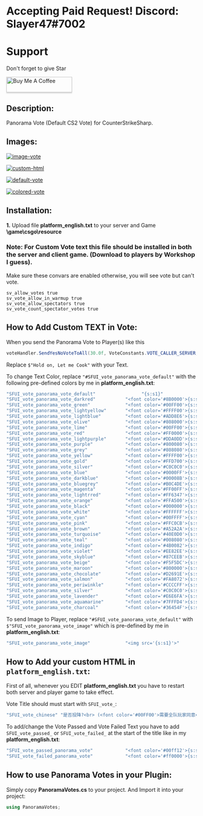 # Accepting Paid Request! Discord: Slayer47#7002
# Support
Don't forget to give Star

<a href="https://www.buymeacoffee.com/slayer47" target="_blank"><img src="https://www.buymeacoffee.com/assets/img/custom_images/orange_img.png" alt="Buy Me A Coffee" style="height: 41px !important;width: 174px !important;box-shadow: 0px 3px 2px 0px rgba(190, 190, 190, 0.5) !important;-webkit-box-shadow: 0px 3px 2px 0px rgba(190, 190, 190, 0.5) !important;" ></a>

## Description:
Panorama Vote (Default CS2 Vote) for CounterStrikeSharp.
## Images:

<a href="https://ibb.co/MkQxzMxc"><img src="https://i.ibb.co/r2NRB4Rx/image-vote.png" alt="image-vote" border="0"></a> 

<a href="https://ibb.co/ch1zQfdP"><img src="https://i.ibb.co/5h6qLpVd/custom-html.png" alt="custom-html" border="0"></a>

<a href="https://ibb.co/twxZ5vHJ"><img src="https://i.ibb.co/MyG8LtgC/default-vote.png" alt="default-vote" border="0"></a>

<a href="https://ibb.co/WW3sT90f"><img src="https://i.ibb.co/3yskJXvc/colored-vote.png" alt="colored-vote" border="0"></a>

## Installation:
**1.** Upload file **platform_english.txt** to your server and Game **\game\csgo\resource**
### Note: For Custom Vote text this file should be installed in both the server and client game. (Download to players by Workshop I guess).

Make sure these convars are enabled otherwise, you will see vote but can't vote.
```
sv_allow_votes true
sv_vote_allow_in_warmup true
sv_vote_allow_spectators true
sv_vote_count_spectator_votes true
```

## How to Add Custom TEXT in Vote:
When you send the Panorama Vote to Player(s) like this
```c#
voteHandler.SendYesNoVoteToAll(30.0f, VoteConstants.VOTE_CALLER_SERVER, "#SFUI_vote_panorama_vote_default", $"Hold on, Let me Cook", VoteResultCallback, VoteHandlerCallback);
```

Replace `$"Hold on, Let me Cook"` with your Text.

To change Text Color, replace `"#SFUI_vote_panorama_vote_default"` with the following pre-defined colors by me in **platform_english.txt**:

```c#
"SFUI_vote_panorama_vote_default"			      "{s:s1}"
"SFUI_vote_panorama_vote_darkred"           "<font color='#8B0000'>{s:s1}</font>"
"SFUI_vote_panorama_vote_green"             "<font color='#00FF00'>{s:s1}</font>"
"SFUI_vote_panorama_vote_lightyellow"       "<font color='#FFFF00'>{s:s1}</font>"
"SFUI_vote_panorama_vote_lightblue"         "<font color='#ADD8E6'>{s:s1}</font>"
"SFUI_vote_panorama_vote_olive"             "<font color='#808000'>{s:s1}</font>"
"SFUI_vote_panorama_vote_lime"              "<font color='#00FF00'>{s:s1}</font>"
"SFUI_vote_panorama_vote_red"               "<font color='#FF0000'>{s:s1}</font>"
"SFUI_vote_panorama_vote_lightpurple"       "<font color='#DDA0DD'>{s:s1}</font>"
"SFUI_vote_panorama_vote_purple"            "<font color='#800080'>{s:s1}</font>"
"SFUI_vote_panorama_vote_grey"              "<font color='#808080'>{s:s1}</font>"
"SFUI_vote_panorama_vote_yellow"            "<font color='#FFFF00'>{s:s1}</font>"
"SFUI_vote_panorama_vote_gold"              "<font color='#FFD700'>{s:s1}</font>"
"SFUI_vote_panorama_vote_silver"            "<font color='#C0C0C0'>{s:s1}</font>"
"SFUI_vote_panorama_vote_blue"              "<font color='#0000FF'>{s:s1}</font>"
"SFUI_vote_panorama_vote_darkblue"          "<font color='#00008B'>{s:s1}</font>"
"SFUI_vote_panorama_vote_bluegrey"          "<font color='#B0C4DE'>{s:s1}</font>"
"SFUI_vote_panorama_vote_magenta"           "<font color='#FF00FF'>{s:s1}</font>"
"SFUI_vote_panorama_vote_lightrred"         "<font color='#FF6347'>{s:s1}</font>"
"SFUI_vote_panorama_vote_orange"            "<font color='#FFA500'>{s:s1}</font>"
"SFUI_vote_panorama_vote_black"             "<font color='#000000'>{s:s1}</font>"
"SFUI_vote_panorama_vote_white"             "<font color='#FFFFFF'>{s:s1}</font>"
"SFUI_vote_panorama_vote_cyan"              "<font color='#00FFFF'>{s:s1}</font>"
"SFUI_vote_panorama_vote_pink"              "<font color='#FFC0CB'>{s:s1}</font>"
"SFUI_vote_panorama_vote_brown"             "<font color='#A52A2A'>{s:s1}</font>"
"SFUI_vote_panorama_vote_turquoise"         "<font color='#40E0D0'>{s:s1}</font>"
"SFUI_vote_panorama_vote_teal"              "<font color='#008080'>{s:s1}</font>"
"SFUI_vote_panorama_vote_indigo"            "<font color='#4B0082'>{s:s1}</font>"
"SFUI_vote_panorama_vote_violet"            "<font color='#EE82EE'>{s:s1}</font>"
"SFUI_vote_panorama_vote_skyblue"           "<font color='#87CEEB'>{s:s1}</font>"
"SFUI_vote_panorama_vote_beige"             "<font color='#F5F5DC'>{s:s1}</font>"
"SFUI_vote_panorama_vote_maroon"            "<font color='#800000'>{s:s1}</font>"
"SFUI_vote_panorama_vote_chocolate"         "<font color='#D2691E'>{s:s1}</font>"
"SFUI_vote_panorama_vote_salmon"            "<font color='#FA8072'>{s:s1}</font>"
"SFUI_vote_panorama_vote_periwinkle"        "<font color='#CCCCFF'>{s:s1}</font>"
"SFUI_vote_panorama_vote_silver"            "<font color='#C0C0C0'>{s:s1}</font>"
"SFUI_vote_panorama_vote_lavender"          "<font color='#E6E6FA'>{s:s1}</font>"
"SFUI_vote_panorama_vote_aquamarine"        "<font color='#7FFFD4'>{s:s1}</font>"
"SFUI_vote_panorama_vote_charcoal"          "<font color='#36454F'>{s:s1}</font>"
```

To send Image to Player, replace `"#SFUI_vote_panorama_vote_default"` with `$"SFUI_vote_panorama_vote_image"` which is pre-defined by me in **platform_english.txt**:

```c#
"SFUI_vote_panorama_vote_image"				"<img src='{s:s1}'>"
```

## How to Add your custom HTML in `platform_english.txt`:

First of all, whenever you EDIT **platform_english.txt** you have to restart both server and player game to take effect.

Vote Title should must start with `SFUI_vote_`:

```c#
"SFUI_vote_chinese" "是否投降?<br> (<font color='#00FF00'>需要全队玩家同意</font>)"
```

To add/change the Vote Passed and Vote Failed Text you have to add `SFUI_vote_passed_` or `SFUI_vote_failed_` at the start of the title like in my **platform_english.txt**:

```c#
"SFUI_vote_passed_panorama_vote"			"<font color='#00ff12'>{s:s1}</font>"
"SFUI_vote_failed_panorama_vote"			"<font color='#ff0000'>{s:s1}</font>"
```

## How to use Panorama Votes in your Plugin:
Simply copy **PanoramaVotes.cs** to your project. And Import it into your project:
```c#
using PanoramaVotes;
```
